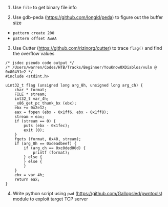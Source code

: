 1. Use `file` to get binary file info

2. Use gdb-peda (https://github.com/longld/peda) to figure out the buffer size 
  - `pattern create 200`
  - `pattern offset AwAA`
3. Use Cutter (https://github.com/rizinorg/cutter) to trace `flag()` and find the overflow values
```
/* jsdec pseudo code output */
/* /Users/warren/Codes/HTB/Tracks/Beginner/YouKnow0XDiablos/vuln @ 0x80491e2 */
#include <stdint.h>
 
uint32_t flag (unsigned long arg_8h, unsigned long arg_ch) {
    char * format;
    FILE * stream;
    int32_t var_4h;
    _x86_get_pc_thunk_bx (ebx);
    ebx += 0x2e12;
    eax = fopen (ebx - 0x1ff6, ebx - 0x1ff8);
    stream = eax;
    if (stream == 0) {
        puts (ebx - 0x1fec);
        exit (0);
    }
    fgets (format, 0x40, stream);
    if (arg_8h == 0xdeadbeef) {
        if (arg_ch == 0xc0ded00d) {
            printf (format);
        } else {
        } else {
        }
    }
    ebx = var_4h;
    return eax;
}
```
4. Write python script using `pwd` (https://github.com/Gallopsled/pwntools) module to exploit target TCP server
